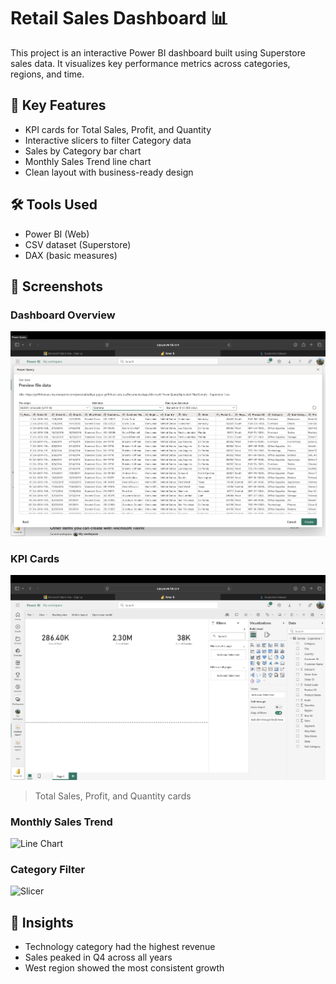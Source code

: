 # Retail Sales Dashboard 📊

This project is an interactive Power BI dashboard built using Superstore sales data. It visualizes key performance metrics across categories, regions, and time.

## 💼 Key Features
- KPI cards for Total Sales, Profit, and Quantity
- Interactive slicers to filter Category data
- Sales by Category bar chart
- Monthly Sales Trend line chart
- Clean layout with business-ready design

## 🛠 Tools Used
- Power BI (Web)
- CSV dataset (Superstore)
- DAX (basic measures)

## 📸 Screenshots

### Dashboard Overview
![Dashboard](screenshots/Overview.png)

### KPI Cards
![KPI](screenshots/KPI-Cards.png)
> Total Sales, Profit, and Quantity cards
### Monthly Sales Trend
![Line Chart](screenshots/Line-Chart.png)

### Category Filter
![Slicer](screenshots/Slicer_filter.png)

## 🧠 Insights
- Technology category had the highest revenue
- Sales peaked in Q4 across all years
- West region showed the most consistent growth
